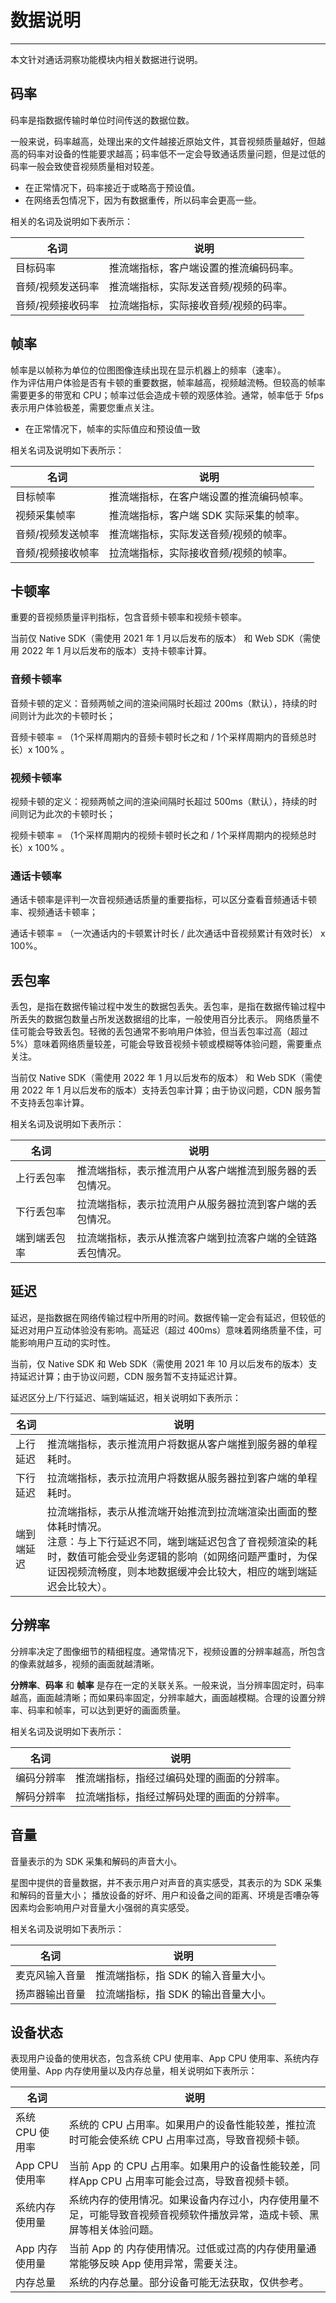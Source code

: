 # 数据说明

- - -

本文针对通话洞察功能模块内相关数据进行说明。

## 码率

码率是指数据传输时单位时间传送的数据位数。   

一般来说，码率越高，处理出来的文件越接近原始文件，其音视频质量越好，但越高的码率对设备的性能要求越高；码率低不一定会导致通话质量问题，但是过低的码率一般会致使音视频质量相对较差。
- 在正常情况下，码率接近于或略高于预设值。
- 在网络丢包情况下，因为有数据重传，所以码率会更高一些。

相关的名词及说明如下表所示：

| 名词 | 说明 |
| -- | -- |
| 目标码率 | 推流端指标，客户端设置的推流编码码率。 |
| 音频/视频发送码率 | 推流端指标，实际发送音频/视频的码率。 |
| 音频/视频接收码率 | 拉流端指标，实际接收音频/视频的码率。 |

## 帧率

帧率是以帧称为单位的位图图像连续出现在显示机器上的频率（速率）。   
作为评估用户体验是否有卡顿的重要数据，帧率越高，视频越流畅。但较高的帧率需要更多的带宽和 CPU；帧率过低会造成卡顿的观感体验。通常，帧率低于 5fps 表示用户体验极差，需要您重点关注。
- 在正常情况下，帧率的实际值应和预设值一致

相关名词及说明如下表所示：

| 名词 | 说明 |
| -- | -- |
| 目标帧率 | 推流端指标，在客户端设置的推流编码帧率。 |
| 视频采集帧率 | 推流端指标，客户端 SDK 实际采集的帧率。 |
| 音频/视频发送帧率 | 推流端指标，实际发送音频/视频的帧率。 |
| 音频/视频接收帧率 | 拉流端指标，实际接收音频/视频的帧率。 |

## 卡顿率

重要的音视频质量评判指标，包含音频卡顿率和视频卡顿率。
<Warning title="注意">

当前仅 Native SDK（需使用 2021 年 1 月以后发布的版本） 和 Web SDK（需使用 2022 年 1 月以后发布的版本）支持卡顿率计算。
</Warning>

### 音频卡顿率
音频卡顿的定义：音频两帧之间的渲染间隔时长超过 200ms（默认），持续的时间则计为此次的卡顿时长；

音频卡顿率 = （1个采样周期内的音频卡顿时长之和 / 1个采样周期内的音频总时长）x 100% 。 

### 视频卡顿率
视频卡顿的定义：视频两帧之间的渲染间隔时长超过 500ms（默认），持续的时间则记为此次的卡顿时长；

视频卡顿率 = （1个采样周期内的视频卡顿时长之和 / 1个采样周期内的视频总时长）x 100% 。

### 通话卡顿率
通话卡顿率是评判一次音视频通话质量的重要指标，可以区分查看音频通话卡顿率、视频通话卡顿率；

通话卡顿率 = （一次通话内的卡顿累计时长 / 此次通话中音视频累计有效时长） x 100%。

## 丢包率

丢包，是指在数据传输过程中发生的数据包丢失。丢包率，是指在数据传输过程中所丢失的数据包数量占所发送数据组的比率，一般使用百分比表示。
网络质量不佳可能会导致丢包。轻微的丢包通常不影响用户体验，但当丢包率过高（超过 5%）意味着网络质量较差，可能会导致音视频卡顿或模糊等体验问题，需要重点关注。

<Warning title="注意">

当前仅 Native SDK（需使用 2022 年 1 月以后发布的版本） 和 Web SDK（需使用 2022 年 1 月以后发布的版本）支持丢包率计算；由于协议问题，CDN 服务暂不支持丢包率计算。
</Warning>


相关名词及说明如下表所示：

| 名词 | 说明 |
| -- | -- |
| 上行丢包率 | 推流端指标，表示推流用户从客户端推流到服务器的丢包情况。 |
| 下行丢包率 | 拉流端指标，表示拉流用户从服务器拉流到客户端的丢包情况。 |
| 端到端丢包率 | 拉流端指标，表示从推流客户端到拉流客户端的全链路丢包情况。 |

## 延迟

延迟，是指数据在网络传输过程中所用的时间。数据传输一定会有延迟，但较低的延迟对用户互动体验没有影响。高延迟（超过 400ms）意味着网络质量不佳，可能影响用户互动的实时性。

<Warning title="注意">

当前，仅 Native SDK 和 Web SDK（需使用 2021 年 10 月以后发布的版本）支持延迟计算；由于协议问题，CDN 服务暂不支持延迟计算。
</Warning>

延迟区分上/下行延迟、端到端延迟，相关说明如下表所示：

| 名词 | 说明 |
| -- | -- |
| 上行延迟 | 推流端指标，表示推流用户将数据从客户端推到服务器的单程耗时。 |
| 下行延迟 | 拉流端指标，表示拉流用户将数据从服务器拉到客户端的单程耗时。 |
| 端到端延迟 | 拉流端指标，表示从推流端开始推流到拉流端渲染出画面的整体耗时情况。<br />注意：与上下行延迟不同，端到端延迟包含了音视频渲染的耗时，数值可能会受业务逻辑的影响（如网络问题严重时，为保证因视频流畅度，则本地数据缓冲会比较大，相应的端到端延迟会比较大）。 |

## 分辨率

分辨率决定了图像细节的精细程度。通常情况下，视频设置的分辨率越高，所包含的像素就越多，视频的画面就越清晰。

<Note title="说明">

**分辨率**、**码率** 和 **帧率** 是存在一定的关联关系。一般来说，当分辨率固定时，码率越高，画面越清晰；而如果码率固定，分辨率越大，画面越模糊。合理的设置分辨率、码率和帧率，可以达到更好的画面质量。
</Note>

相关名词及说明如下表所示：

| 名词 | 说明 |
| -- | -- |
| 编码分辨率 | 推流端指标，指经过编码处理的画面的分辨率。 |
| 解码分辨率 | 拉流端指标，指经过解码处理的画面的分辨率。 |

## 音量

音量表示的为 SDK 采集和解码的声音大小。

<Note title="说明">

星图中提供的音量数据，并不表示用户对声音的真实感受，其表示的为 SDK 采集和解码的音量大小；
播放设备的好坏、用户和设备之间的距离、环境是否嘈杂等因素均会影响用户对音量大小强弱的真实感受。
</Note>


相关名词及说明如下表所示：

| 名词 | 说明 |
| -- | -- |
| 麦克风输入音量 | 推流端指标，指 SDK 的输入音量大小。 |
| 扬声器输出音量 | 拉流端指标，指 SDK 的输出音量大小。 |

## 设备状态

表现用户设备的使用状态，包含系统 CPU 使用率、App CPU 使用率、系统内存使用量、App 内存使用量以及内存总量，相关说明如下表所示：

| 名词 | 说明 |
| -- | -- |
| 系统 CPU 使用率 | 系统的 CPU 占用率。如果用户的设备性能较差，推拉流时可能会使系统 CPU 占用率过高，导致音视频卡顿。
| App CPU 使用率 | 当前 App 的 CPU 占用率。如果用户的设备性能较差，同样App CPU 占用率可能会过高，导致音视频卡顿。
| 系统内存使用量 | 系统内存的使用情况。如果设备内存过小，内存使用量不足，可能导致音视频音视频软件播放异常，造成卡顿、黑屏等相关体验问题。 |
| App 内存使用量 | 当前 App 的 内存使用情况。过低或过高的内存使用量通常能够反映 App 使用异常，需要关注。 |
| 内存总量 | 系统的内存总量。部分设备可能无法获取，仅供参考。 |
